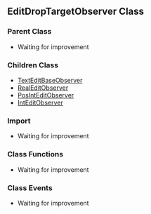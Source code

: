## EditDropTargetObserver Class

### Parent Class
* Waiting for improvement

### Children Class
* [TextEditBaseObserver](ArchicadDG_TextEditBase_Observer.md)
* [RealEditObserver](ArchicadDG_RealEdit_Observer.md)
* [PosIntEditObserver](ArchicadDG_PosIntEdit_Observer.md)
* [IntEditObserver](ArchicadDG_IntEdit_Observer.md)

### Import
* Waiting for improvement

### Class Functions
* Waiting for improvement

### Class Events
* Waiting for improvement